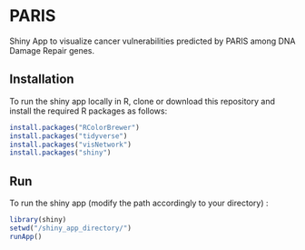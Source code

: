 

<!-- README.md is generated from README.Rmd. Please edit that file -->



# PARIS

<!-- badges: start -->
<!-- badges: end -->

Shiny App to visualize cancer vulnerabilities predicted by PARIS among DNA Damage Repair genes.

## Installation

To run the shiny app locally in R, clone or download this repository and install the required R packages as follows:

```r
install.packages("RColorBrewer")
install.packages("tidyverse")
install.packages("visNetwork")
install.packages("shiny")
```

## Run

To run the shiny app (modify the path accordingly to your directory) :

```r
library(shiny)
setwd("/shiny_app_directory/")
runApp()
```

